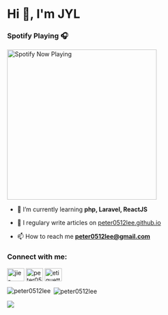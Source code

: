 # Hi 👋, I'm JYL

### Spotify Playing 🎧
[<img src="https://spotify-now-playing.peter0512lee.vercel.app/api/spotify-playing" alt="Spotify Now Playing" width="350" />](https://open.spotify.com/user/21iyoswqgnkoe7peuesmqnhgy)

- 🌱 I’m currently learning **php, Laravel, ReactJS**

- 📝 I regulary write articles on [peter0512lee.github.io](https://peter0512lee.github.io/)

- 📫 How to reach me **peter0512lee@gmail.com**

<h3 align="left">Connect with me:</h3>
<p align="left">
<a href="https://linkedin.com/in/jie-ying-li-b43a1416b" target="blank"><img align="center" src="https://cdn.jsdelivr.net/npm/simple-icons@3.0.1/icons/linkedin.svg" alt="jie-ying-li-b43a1416b" height="30" width="40" /></a>
<a href="https://fb.com/peter0512lee" target="blank"><img align="center" src="https://cdn.jsdelivr.net/npm/simple-icons@3.0.1/icons/facebook.svg" alt="peter0512lee" height="30" width="40" /></a>
<a href="https://instagram.com/etiquette_ying" target="blank"><img align="center" src="https://cdn.jsdelivr.net/npm/simple-icons@3.0.1/icons/instagram.svg" alt="etiquette_ying" height="30" width="40" /></a>
</p>

<p><img align="left" src="https://github-readme-stats.vercel.app/api/top-langs?username=peter0512lee&show_icons=true&locale=en&layout=compact" alt="peter0512lee" /></p>

<p>&nbsp;<img align="center" src="https://github-readme-stats.vercel.app/api?username=peter0512lee&show_icons=true&locale=en" alt="peter0512lee" /></p>

[![](https://i.imgur.com/DrruDnK.gif)](http://www.youtube.com/watch?v=072tU1tamd0 "About me")

<!--
**peter0512lee/peter0512lee** is a ✨ _special_ ✨ repository because its `README.md` (this file) appears on your GitHub profile.

